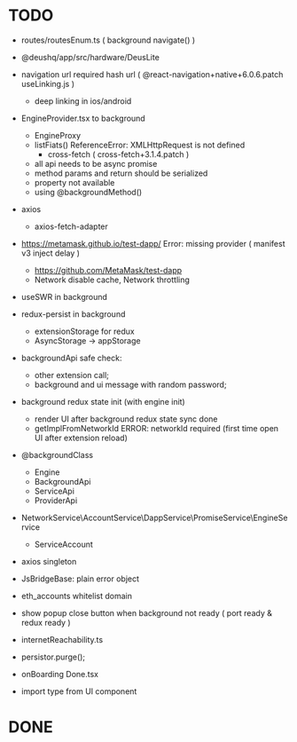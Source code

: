 # TODO

- routes/routesEnum.ts ( background navigate() )
- @deushq/app/src/hardware/DeusLite
- navigation url required hash url ( @react-navigation+native+6.0.6.patch useLinking.js )
  - deep linking in ios/android 
- EngineProvider.tsx to background
  - EngineProxy
  - listFiats() ReferenceError: XMLHttpRequest is not defined
    - cross-fetch ( cross-fetch+3.1.4.patch )
  - all api needs to be async promise
  - method params and return should be serialized
  - property not available
  - using @backgroundMethod() 
- axios
  - axios-fetch-adapter
- https://metamask.github.io/test-dapp/ Error: missing provider ( manifest v3 inject delay )
  - https://github.com/MetaMask/test-dapp
  - Network disable cache, Network throttling
- useSWR in background
- redux-persist in background
  - extensionStorage for redux
  - AsyncStorage -> appStorage
- backgroundApi safe check: 
  - other extension call; 
  - background and ui message with random password; 
- background redux state init (with engine init)
  - render UI after background redux state sync done
  - getImplFromNetworkId ERROR: networkId required (first time open UI after extension reload)
- @backgroundClass
  - Engine
  - BackgroundApi
  - ServiceApi
  - ProviderApi
- NetworkService\AccountService\DappService\PromiseService\EngineService
  - ServiceAccount
- axios singleton 
- JsBridgeBase: plain error object
- eth_accounts whitelist domain
- show popup close button when background not ready ( port ready & redux ready )
- internetReachability.ts
- persistor.purge();

- onBoarding Done.tsx
- import type from UI component

# DONE

